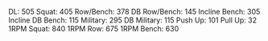 DL: 505
 Squat: 405
 Row/Bench: 378
 DB Row/Bench: 145
 Incline Bench: 305
 Incline DB Bench: 115
 Military: 295
 DB Military: 115
 Push Up: 101
 Pull Up: 32
 1RPM Squat: 840
 1RPM Row: 675
 1RPM Bench: 630
